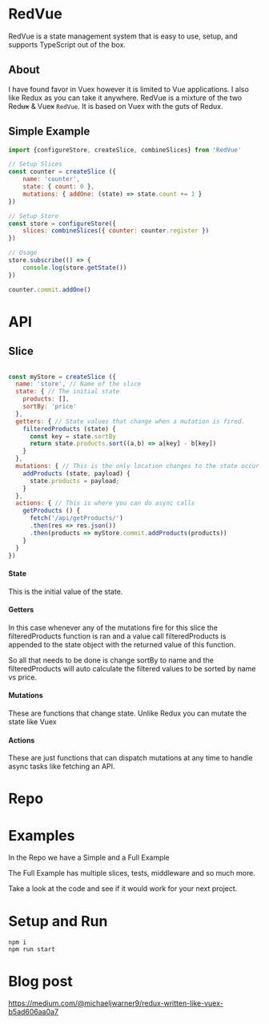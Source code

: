 # RedVue
RedVue is a state management system that is easy to use, setup, and supports TypeScript out of the box.

## About

I have found favor in Vuex however it is limited to Vue applications. I also like Redux as you can take it anywhere. RedVue is a mixture of the two Red~~ux~~ & Vue~~x~~ `RedVue`. It is based on Vuex with the guts of Redux.


## Simple Example

```js
import {configureStore, createSlice, combineSlices} from 'RedVue'

// Setup Slices
const counter = createSlice ({
    name: 'counter',
    state: { count: 0 },
    mutations: { addOne: (state) => state.count += 1 }
})

// Setup Store
const store = configureStore({ 
    slices: combineSlices({ counter: counter.register })
})

// Usage
store.subscribe(() => {
    console.log(store.getState())
})

counter.commit.addOne()
```

# API
## Slice

```js

const myStore = createSlice ({
  name: 'store', // Name of the slice
  state: { // The initial state
    products: [],
    sortBy: 'price'
  },
  getters: { // State values that change when a mutation is fired.
    filteredProducts (state) {
      const key = state.sortBy
      return state.products.sort((a,b) => a[key] - b[key])
    }
  },
  mutations: { // This is the only location changes to the state occur.
    addProducts (state, payload) {
      state.products = payload;
    }
  },
  actions: { // This is where you can do async calls
    getProducts () {
      fetch('/api/getProducts/')
      .then(res => res.json())
      .then(products => myStore.commit.addProducts(products))
    }
  }
})

```

#### State
This is the initial value of the state.
#### Getters
In this case whenever any of the mutations fire
for this slice the filteredProducts function is ran
and a value call filteredProducts is appended to the
state object with the returned value of this function.

So all that needs to be done is change sortBy to name
and the filteredProducts will auto calculate the filtered
values to be sorted by name vs price.
#### Mutations
These are functions that change state.
Unlike Redux you can mutate the state like Vuex
#### Actions
These are just functions that can dispatch mutations at any time to handle async tasks like fetching an API.

# Repo

# Examples

In the Repo we have a Simple and a Full Example

The Full Example has multiple slices, tests, middleware and so much more.

Take a look at the code and see if it would work for your next project.

# Setup and Run
```
npm i
npm run start
```

# Blog post
https://medium.com/@michaeljwarner9/redux-written-like-vuex-b5ad606aa0a7
